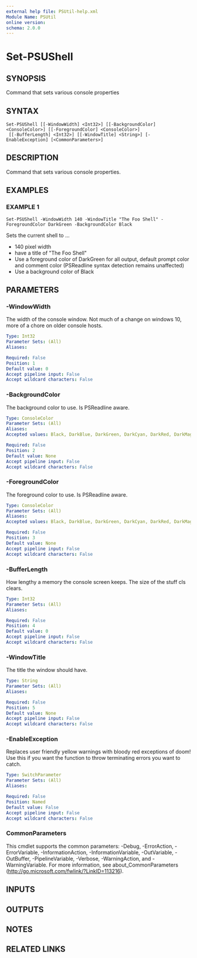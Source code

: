 ```yaml
---
external help file: PSUtil-help.xml
Module Name: PSUtil
online version:
schema: 2.0.0
---
```


# Set-PSUShell

## SYNOPSIS
Command that sets various console properties

## SYNTAX

```
Set-PSUShell [[-WindowWidth] <Int32>] [[-BackgroundColor] <ConsoleColor>] [[-ForegroundColor] <ConsoleColor>]
 [[-BufferLength] <Int32>] [[-WindowTitle] <String>] [-EnableException] [<CommonParameters>]
```

## DESCRIPTION
Command that sets various console properties.

## EXAMPLES

### EXAMPLE 1
```
Set-PSUShell -WindowWidth 140 -WindowTitle "The Foo Shell" -ForegroundColor DarkGreen -BackgroundColor Black
```

Sets the current shell to ...
- 140 pixel width
- have a title of "The Foo Shell"
- Use a foreground color of DarkGreen for all output, default prompt color and comment color (PSReadline syntax detection remains unaffected)
- Use a background color of Black

## PARAMETERS

### -WindowWidth
The width of the console window.
Not much of a change on windows 10, more of a chore on older console hosts.

```yaml
Type: Int32
Parameter Sets: (All)
Aliases:

Required: False
Position: 1
Default value: 0
Accept pipeline input: False
Accept wildcard characters: False
```

### -BackgroundColor
The background color to use.
Is PSReadline aware.

```yaml
Type: ConsoleColor
Parameter Sets: (All)
Aliases:
Accepted values: Black, DarkBlue, DarkGreen, DarkCyan, DarkRed, DarkMagenta, DarkYellow, Gray, DarkGray, Blue, Green, Cyan, Red, Magenta, Yellow, White

Required: False
Position: 2
Default value: None
Accept pipeline input: False
Accept wildcard characters: False
```

### -ForegroundColor
The foreground color to use.
Is PSReadline aware.

```yaml
Type: ConsoleColor
Parameter Sets: (All)
Aliases:
Accepted values: Black, DarkBlue, DarkGreen, DarkCyan, DarkRed, DarkMagenta, DarkYellow, Gray, DarkGray, Blue, Green, Cyan, Red, Magenta, Yellow, White

Required: False
Position: 3
Default value: None
Accept pipeline input: False
Accept wildcard characters: False
```

### -BufferLength
How lengthy a memory the console screen keeps.
The size of the stuff cls clears.

```yaml
Type: Int32
Parameter Sets: (All)
Aliases:

Required: False
Position: 4
Default value: 0
Accept pipeline input: False
Accept wildcard characters: False
```

### -WindowTitle
The title the window should have.

```yaml
Type: String
Parameter Sets: (All)
Aliases:

Required: False
Position: 5
Default value: None
Accept pipeline input: False
Accept wildcard characters: False
```

### -EnableException
Replaces user friendly yellow warnings with bloody red exceptions of doom!
Use this if you want the function to throw terminating errors you want to catch.

```yaml
Type: SwitchParameter
Parameter Sets: (All)
Aliases:

Required: False
Position: Named
Default value: False
Accept pipeline input: False
Accept wildcard characters: False
```

### CommonParameters
This cmdlet supports the common parameters: -Debug, -ErrorAction, -ErrorVariable, -InformationAction, -InformationVariable, -OutVariable, -OutBuffer, -PipelineVariable, -Verbose, -WarningAction, and -WarningVariable. For more information, see about_CommonParameters (http://go.microsoft.com/fwlink/?LinkID=113216).

## INPUTS

## OUTPUTS

## NOTES

## RELATED LINKS
